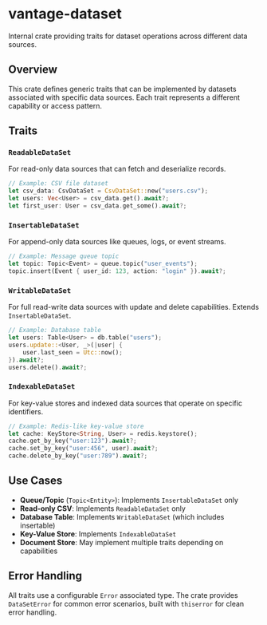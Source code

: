 # vantage-dataset

Internal crate providing traits for dataset operations across different data sources.

## Overview

This crate defines generic traits that can be implemented by datasets associated with specific data sources. Each trait represents a different capability or access pattern.

## Traits

### `ReadableDataSet`

For read-only data sources that can fetch and deserialize records.

```rust
// Example: CSV file dataset
let csv_data: CsvDataSet = CsvDataSet::new("users.csv");
let users: Vec<User> = csv_data.get().await?;
let first_user: User = csv_data.get_some().await?;
```

### `InsertableDataSet`

For append-only data sources like queues, logs, or event streams.

```rust
// Example: Message queue topic
let topic: Topic<Event> = queue.topic("user_events");
topic.insert(Event { user_id: 123, action: "login" }).await?;
```

### `WritableDataSet`

For full read-write data sources with update and delete capabilities. Extends `InsertableDataSet`.

```rust
// Example: Database table
let users: Table<User> = db.table("users");
users.update::<User, _>(|user| {
    user.last_seen = Utc::now();
}).await?;
users.delete().await?;
```

### `IndexableDataSet`

For key-value stores and indexed data sources that operate on specific identifiers.

```rust
// Example: Redis-like key-value store
let cache: KeyStore<String, User> = redis.keystore();
cache.get_by_key("user:123").await?;
cache.set_by_key("user:456", user).await?;
cache.delete_by_key("user:789").await?;
```

## Use Cases

- **Queue/Topic** (`Topic<Entity>`): Implements `InsertableDataSet` only
- **Read-only CSV**: Implements `ReadableDataSet` only
- **Database Table**: Implements `WritableDataSet` (which includes insertable)
- **Key-Value Store**: Implements `IndexableDataSet`
- **Document Store**: May implement multiple traits depending on capabilities

## Error Handling

All traits use a configurable `Error` associated type. The crate provides `DataSetError` for common error scenarios, built with `thiserror` for clean error handling.
